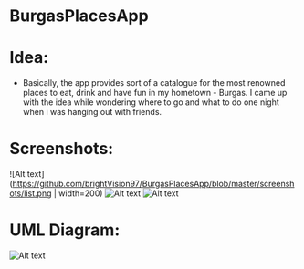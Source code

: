 # BurgasPlacesApp

**<h1>Idea:</h1>**
* Basically, the app provides sort of a catalogue for the most renowned places to eat, drink and have fun in my hometown - Burgas.
 I came up with the idea while wondering where to go and what to do one night when i was hanging out with friends.

**<h1>Screenshots: </h1>**

![Alt text](https://github.com/brightVision97/BurgasPlacesApp/blob/master/screenshots/list.png | width=200)
![Alt text](https://github.com/brightVision97/BurgasPlacesApp/blob/master/screenshots/details.png)
![Alt text](https://github.com/brightVision97/BurgasPlacesApp/blob/master/screenshots/drawer.png)

**<h1>UML Diagram:</h1>**

![Alt text](https://github.com/brightVision97/BurgasPlacesApp/blob/master/uml_diagram.bmp)
